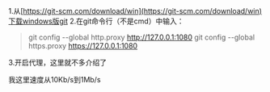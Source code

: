 1.从[https://git-scm.com/download/win](https://git-scm.com/download/win)下载windows版git
2.在git命令行（不是cmd）中输入：
>git config --global http.proxy http://127.0.0.1:1080
git config --global https.proxy https://127.0.0.1:1080

3.开启代理，这里就不多介绍了

我这里速度从10Kb/s到1Mb/s
